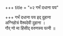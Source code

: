 +++
title = "०२ गर्भं दधाना पय"

+++
गर्भं दधाना पय इद् दुहाना  
अग्निहोत्रं वैश्वदेवी दुहाना ।  
गौर् णो मा हिंसीद् वरुणस्य पत्नी ॥